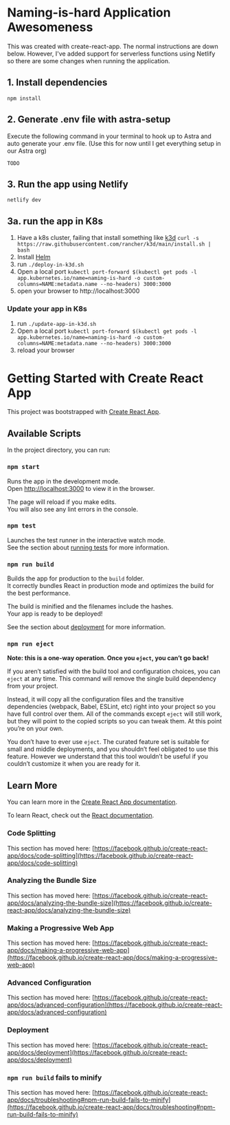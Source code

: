 # Naming-is-hard Application Awesomeness
This was created with create-react-app. The normal instructions are down below. However, I've added support for serverless functions using Netlify so there are some changes when running the application.

## 1. Install dependencies
```shell
npm install
```

## 2. Generate .env file with astra-setup
Execute the following command in your terminal to hook up to Astra and auto generate your .env file. (Use this for now until I get everything setup in our Astra org)
```shell
TODO
```

## 3. Run the app using Netlify
```shell
netlify dev
```

## 3a. run the app in K8s

1. Have a k8s cluster, failing that install something like [k3d](https://k3d.io/) `curl -s https://raw.githubusercontent.com/rancher/k3d/main/install.sh | bash`
2. Install [Helm](helm.sh)
3. run `./deploy-in-k3d.sh`
4. Open a local port `kubectl port-forward $(kubectl get pods -l app.kubernetes.io/name=naming-is-hard -o custom-columns=NAME:metadata.name --no-headers) 3000:3000`
5. open your browser to http://localhost:3000

### Update your app in K8s

1. run `./update-app-in-k3d.sh`
2. Open a local port `kubectl port-forward $(kubectl get pods -l app.kubernetes.io/name=naming-is-hard -o custom-columns=NAME:metadata.name --no-headers) 3000:3000`
3. reload your browser

# Getting Started with Create React App

This project was bootstrapped with [Create React App](https://github.com/facebook/create-react-app).

## Available Scripts

In the project directory, you can run:

### `npm start`

Runs the app in the development mode.\
Open [http://localhost:3000](http://localhost:3000) to view it in the browser.

The page will reload if you make edits.\
You will also see any lint errors in the console.

### `npm test`

Launches the test runner in the interactive watch mode.\
See the section about [running tests](https://facebook.github.io/create-react-app/docs/running-tests) for more information.

### `npm run build`

Builds the app for production to the `build` folder.\
It correctly bundles React in production mode and optimizes the build for the best performance.

The build is minified and the filenames include the hashes.\
Your app is ready to be deployed!

See the section about [deployment](https://facebook.github.io/create-react-app/docs/deployment) for more information.

### `npm run eject`

**Note: this is a one-way operation. Once you `eject`, you can’t go back!**

If you aren’t satisfied with the build tool and configuration choices, you can `eject` at any time. This command will remove the single build dependency from your project.

Instead, it will copy all the configuration files and the transitive dependencies (webpack, Babel, ESLint, etc) right into your project so you have full control over them. All of the commands except `eject` will still work, but they will point to the copied scripts so you can tweak them. At this point you’re on your own.

You don’t have to ever use `eject`. The curated feature set is suitable for small and middle deployments, and you shouldn’t feel obligated to use this feature. However we understand that this tool wouldn’t be useful if you couldn’t customize it when you are ready for it.

## Learn More

You can learn more in the [Create React App documentation](https://facebook.github.io/create-react-app/docs/getting-started).

To learn React, check out the [React documentation](https://reactjs.org/).

### Code Splitting

This section has moved here: [https://facebook.github.io/create-react-app/docs/code-splitting](https://facebook.github.io/create-react-app/docs/code-splitting)

### Analyzing the Bundle Size

This section has moved here: [https://facebook.github.io/create-react-app/docs/analyzing-the-bundle-size](https://facebook.github.io/create-react-app/docs/analyzing-the-bundle-size)

### Making a Progressive Web App

This section has moved here: [https://facebook.github.io/create-react-app/docs/making-a-progressive-web-app](https://facebook.github.io/create-react-app/docs/making-a-progressive-web-app)

### Advanced Configuration

This section has moved here: [https://facebook.github.io/create-react-app/docs/advanced-configuration](https://facebook.github.io/create-react-app/docs/advanced-configuration)

### Deployment

This section has moved here: [https://facebook.github.io/create-react-app/docs/deployment](https://facebook.github.io/create-react-app/docs/deployment)

### `npm run build` fails to minify

This section has moved here: [https://facebook.github.io/create-react-app/docs/troubleshooting#npm-run-build-fails-to-minify](https://facebook.github.io/create-react-app/docs/troubleshooting#npm-run-build-fails-to-minify)
